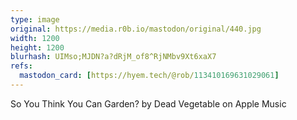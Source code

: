 ```yaml
---
type: image
original: https://media.r0b.io/mastodon/original/440.jpg
width: 1200
height: 1200
blurhash: UIMso;MJDN?a?dRjM_of8^RjNMbv9Xt6xaX7
refs:
  mastodon_card: [https://hyem.tech/@rob/113410169631029061]
---
```


So You Think You Can Garden? by Dead Vegetable on Apple Music
